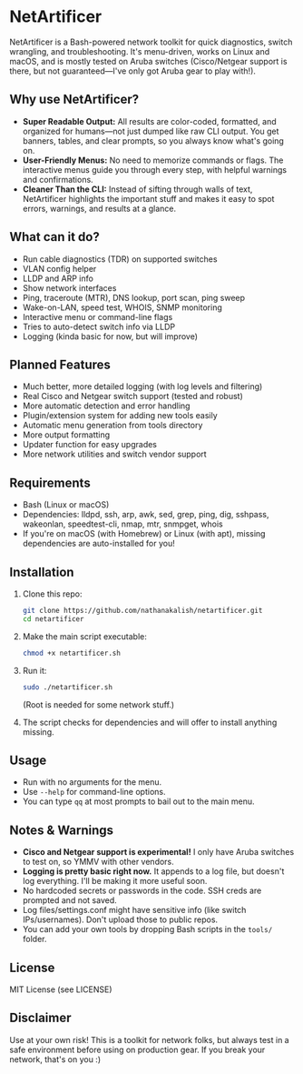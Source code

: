 # NetArtificer

NetArtificer is a Bash-powered network toolkit for quick diagnostics, switch wrangling, and troubleshooting. It's menu-driven, works on Linux and macOS, and is mostly tested on Aruba switches (Cisco/Netgear support is there, but not guaranteed—I've only got Aruba gear to play with!).

## Why use NetArtificer?
- **Super Readable Output:** All results are color-coded, formatted, and organized for humans—not just dumped like raw CLI output. You get banners, tables, and clear prompts, so you always know what's going on.
- **User-Friendly Menus:** No need to memorize commands or flags. The interactive menus guide you through every step, with helpful warnings and confirmations.
- **Cleaner Than the CLI:** Instead of sifting through walls of text, NetArtificer highlights the important stuff and makes it easy to spot errors, warnings, and results at a glance.

## What can it do?
- Run cable diagnostics (TDR) on supported switches
- VLAN config helper
- LLDP and ARP info
- Show network interfaces
- Ping, traceroute (MTR), DNS lookup, port scan, ping sweep
- Wake-on-LAN, speed test, WHOIS, SNMP monitoring
- Interactive menu or command-line flags
- Tries to auto-detect switch info via LLDP
- Logging (kinda basic for now, but will improve)

## Planned Features
- Much better, more detailed logging (with log levels and filtering)
- Real Cisco and Netgear switch support (tested and robust)
- More automatic detection and error handling
- Plugin/extension system for adding new tools easily
- Automatic menu generation from tools directory
- More output formatting
- Updater function for easy upgrades
- More network utilities and switch vendor support

## Requirements
- Bash (Linux or macOS)
- Dependencies: lldpd, ssh, arp, awk, sed, grep, ping, dig, sshpass, wakeonlan, speedtest-cli, nmap, mtr, snmpget, whois
- If you're on macOS (with Homebrew) or Linux (with apt), missing dependencies are auto-installed for you!

## Installation
1. Clone this repo:
   ```sh
   git clone https://github.com/nathanakalish/netartificer.git
   cd netartificer
   ```
2. Make the main script executable:
   ```sh
   chmod +x netartificer.sh
   ```
3. Run it:
   ```sh
   sudo ./netartificer.sh
   ```
   (Root is needed for some network stuff.)

4. The script checks for dependencies and will offer to install anything missing.

## Usage
- Run with no arguments for the menu.
- Use `--help` for command-line options.
- You can type `qq` at most prompts to bail out to the main menu.

## Notes & Warnings
- **Cisco and Netgear support is experimental!** I only have Aruba switches to test on, so YMMV with other vendors.
- **Logging is pretty basic right now.** It appends to a log file, but doesn't log everything. I'll be making it more useful soon.
- No hardcoded secrets or passwords in the code. SSH creds are prompted and not saved.
- Log files/settings.conf might have sensitive info (like switch IPs/usernames). Don't upload those to public repos.
- You can add your own tools by dropping Bash scripts in the `tools/` folder.

## License
MIT License (see LICENSE)

## Disclaimer
Use at your own risk! This is a toolkit for network folks, but always test in a safe environment before using on production gear. If you break your network, that's on you :)
